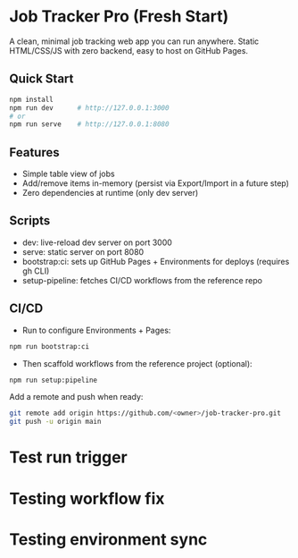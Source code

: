 # Job Tracker Pro (Fresh Start)

A clean, minimal job tracking web app you can run anywhere. Static HTML/CSS/JS with zero backend, easy to host on GitHub Pages.

## Quick Start

```bash
npm install
npm run dev      # http://127.0.0.1:3000
# or
npm run serve    # http://127.0.0.1:8080
```

## Features
- Simple table view of jobs
- Add/remove items in-memory (persist via Export/Import in a future step)
- Zero dependencies at runtime (only dev server)

## Scripts
- dev: live-reload dev server on port 3000
- serve: static server on port 8080
- bootstrap:ci: sets up GitHub Pages + Environments for deploys (requires gh CLI)
- setup-pipeline: fetches CI/CD workflows from the reference repo

## CI/CD
- Run to configure Environments + Pages:
```bash
npm run bootstrap:ci
```
- Then scaffold workflows from the reference project (optional):
```bash
npm run setup:pipeline
```

Add a remote and push when ready:
```bash
git remote add origin https://github.com/<owner>/job-tracker-pro.git
git push -u origin main
```
# Test run trigger
# Testing workflow fix
# Testing environment sync
